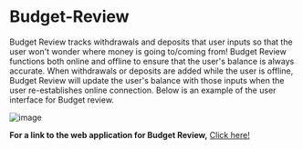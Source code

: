 # Budget-Review

Budget Review tracks withdrawals and deposits that user inputs so that the user won't wonder where money is going to/coming from! Budget Review functions both online and offline to ensure that the user's balance is always accurate. When withdrawals or deposits are added while the user is offline, Budget Review will update the user's balance with those inputs when the user re-establishes online connection. Below is an example of the user interface for Budget review.

![image](https://user-images.githubusercontent.com/67798512/106366215-3ae93580-62ef-11eb-865e-58ef5098d82a.png)

**For a link to the web application for Budget Review,** [Click here!](https://budget-review.herokuapp.com/)
